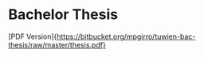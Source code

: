 # Bachelor Thesis

[PDF Version]{https://bitbucket.org/mpgirro/tuwien-bac-thesis/raw/master/thesis.pdf}